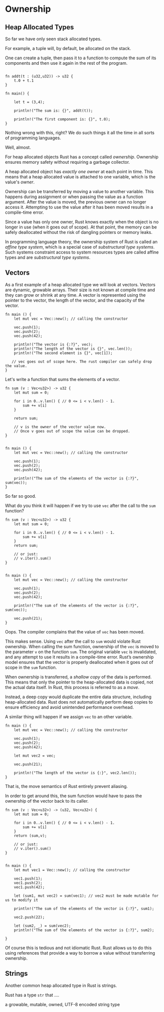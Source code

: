 # Ownership

## Heap Allocated Types

So far we have only seen stack allocated types. 

For example, a tuple will, by default, be allocated on the stack.

One can create a tuple, then pass it to a function to compute the sum of its
components and then use it again in the rest of the program.

```rust, editable

fn addt(t : (u32,u32)) -> u32 {
    t.0 + t.1
}

fn main() {

    let t = (3,4);
    
    println!("The sum is: {}", addt(t));

    println!("The first component is: {}", t.0);
}

```

Nothing wrong with this, right? We do such things it all the time in all sorts of
programming languages. 

Well, almost. 

For heap allocated objects Rust has a concept called _ownership_.  Ownership
ensures memory safety without requiring a garbage collector.

A heap allocated object has _exactly one owner_ at each point in time. This
means that a heap allocated value is attached to one variable, which is the
value's _owner_.

Ownership can be transferred by moving a value to another variable. This happens
during assignment or when passing the value as a function argument. After the
value is moved, the previous owner can no longer access it. Attempting to use
the value after it has been moved results in a compile-time error. 

Since a value has only one owner, Rust knows exactly when the object is no
longer in use (when it goes out of scope). At that point, the memory can be
safely deallocated without the risk of dangling pointers or memory leaks.

In programming language theory, the ownership system of Rust is called an
_affine type system_, which is a special case of _substructural type systems_.
Such systems constraint access to system resources types are called affine types
and are _substructural type systems_.


## Vectors

As a first example of a heap allocated type we will look at vectors. Vectors are
dynamic, growable arrays. Their size is not known at compile time and they can
grow or shrink at any time. A vector is represented using the pointer to the
vector, the length of the vector, and the capacity of the vector.


```rust, editable
fn main () {
    let mut vec = Vec::new(); // calling the constructor

    vec.push(1);    
    vec.push(2);
    vec.push(42);

    println!("The vector is {:?}", vec);
    println!("The length of the vector is {}", vec.len());
    println!("The second element is {}", vec[1]);

   // vec goes out of scope here. The rust compiler can safely drop the value.
}

```


Let's write a function that sums the elements of a vector. 

```rust, editable
fn sum (v : Vec<u32>) -> u32 {
    let mut sum = 0;
  
    for i in 0..v.len() { // 0 <= i < v.len() - 1.
        sum += v[i]
    }

    return sum;

    // v is the owner of the vector value now. 
    // Once v goes out of scope the value can be dropped.
}


fn main () {
    let mut vec = Vec::new(); // calling the constructor

    vec.push(1);    
    vec.push(2);
    vec.push(42);

    println!("The sum of the elements of the vector is {:?}", sum(vec));
}
```

So far so good. 

What do you think it will happen if we try to use `vec` after the call to the
`sum` function? 


```rust, editable
fn sum (v : Vec<u32>) -> u32 {
    let mut sum = 0;
  
    for i in 0..v.len() { // 0 <= i < v.len() - 1.
        sum += v[i]
    }
    return sum;

    // or just: 
    // v.iter().sum()
}


fn main () {
    let mut vec = Vec::new(); // calling the constructor

    vec.push(1);    
    vec.push(2);
    vec.push(42);

    println!("The sum of the elements of the vector is {:?}", sum(vec));
    
    vec.push(21);
}
```

Oops. The compiler complains that the value of `vec` has been moved. 


This makes sense. Using `vec` after the call to `sum` would violate Rust
ownership. When calling the sum function, ownership of the `vec` is moved to the
parameter `v` on the function `sum`.  The original variable `vec` is
invalidated, and any attempt to use it results in a compile-time error. Rust’s
ownership model ensures that the vector is properly deallocated when it goes out
of scope in the `sum` function.


When ownership is transferred, a _shallow copy_ of the data is performed. This
means that only the pointer to the heap-allocated data is copied, not the actual
data itself. In Rust, this process is referred to as a _move_.

Instead, a deep copy would duplicate the entire data structure, including
heap-allocated data. Rust does not automatically perform deep copies to ensure
efficiency and avoid unintended performance overhead.

A similar thing will happen if we assign `vec` to an other variable. 

```rust, editable
fn main () {
    let mut vec = Vec::new(); // calling the constructor

    vec.push(1);    
    vec.push(2);
    vec.push(42);

    let mut vec2 = vec; 
    
    vec.push(21);
    
    println!("The length of the vector is {:}", vec2.len());
}
```

That is, the move semantics of Rust entirely prevent aliasing. 

In order to get around this, the sum function would have to pass the ownership
of the vector back to its caller. 


```rust, editable
fn sum (v : Vec<u32>) -> (u32, Vec<u32>) {
    let mut sum = 0;
  
    for i in 0..v.len() { // 0 <= i < v.len() - 1.
        sum += v[i]
    }
    return (sum,v);

    // or just: 
    // v.iter().sum()
}


fn main () {
    let mut vec1 = Vec::new(); // calling the constructor

    vec1.push(1);    
    vec1.push(2);
    vec1.push(42);

    let (sum1, mut vec2) = sum(vec1); // vec2 must be made mutable for us to modify it

    println!("The sum of the elements of the vector is {:?}", sum1);
    
    vec2.push(22);

    let (sum2, _) = sum(vec2);
    println!("The sum of the elements of the vector is {:?}", sum2);
    
}
```

Of course this is tedious and not idiomatic Rust. Rust allows us to do this
using references that provide a way to borrow a value without transferring
ownership.


## Strings 

Another common heap allocated type in Rust is strings.


Rust has a type `str` that .... 

a growable, mutable, owned, UTF-8 encoded string type